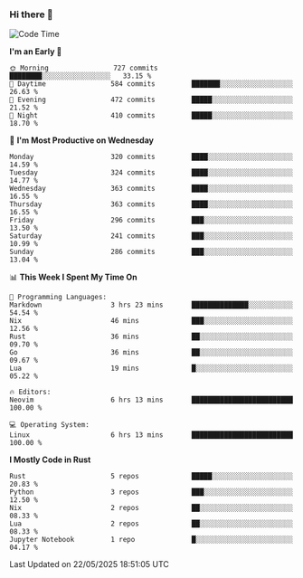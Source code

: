 ### Hi there 👋
<!--START_SECTION:waka-->
![Code Time](http://img.shields.io/badge/Code%20Time-584%20hrs%2058%20mins-blue)

**I'm an Early 🐤** 

```text
🌞 Morning                727 commits         ████████░░░░░░░░░░░░░░░░░   33.15 % 
🌆 Daytime                584 commits         ███████░░░░░░░░░░░░░░░░░░   26.63 % 
🌃 Evening                472 commits         █████░░░░░░░░░░░░░░░░░░░░   21.52 % 
🌙 Night                  410 commits         █████░░░░░░░░░░░░░░░░░░░░   18.70 % 
```
📅 **I'm Most Productive on Wednesday** 

```text
Monday                   320 commits         ████░░░░░░░░░░░░░░░░░░░░░   14.59 % 
Tuesday                  324 commits         ████░░░░░░░░░░░░░░░░░░░░░   14.77 % 
Wednesday                363 commits         ████░░░░░░░░░░░░░░░░░░░░░   16.55 % 
Thursday                 363 commits         ████░░░░░░░░░░░░░░░░░░░░░   16.55 % 
Friday                   296 commits         ███░░░░░░░░░░░░░░░░░░░░░░   13.50 % 
Saturday                 241 commits         ███░░░░░░░░░░░░░░░░░░░░░░   10.99 % 
Sunday                   286 commits         ███░░░░░░░░░░░░░░░░░░░░░░   13.04 % 
```


📊 **This Week I Spent My Time On** 

```text
💬 Programming Languages: 
Markdown                 3 hrs 23 mins       ██████████████░░░░░░░░░░░   54.54 % 
Nix                      46 mins             ███░░░░░░░░░░░░░░░░░░░░░░   12.56 % 
Rust                     36 mins             ██░░░░░░░░░░░░░░░░░░░░░░░   09.70 % 
Go                       36 mins             ██░░░░░░░░░░░░░░░░░░░░░░░   09.67 % 
Lua                      19 mins             █░░░░░░░░░░░░░░░░░░░░░░░░   05.22 % 

🔥 Editors: 
Neovim                   6 hrs 13 mins       █████████████████████████   100.00 % 

💻 Operating System: 
Linux                    6 hrs 13 mins       █████████████████████████   100.00 % 
```

**I Mostly Code in Rust** 

```text
Rust                     5 repos             █████░░░░░░░░░░░░░░░░░░░░   20.83 % 
Python                   3 repos             ███░░░░░░░░░░░░░░░░░░░░░░   12.50 % 
Nix                      2 repos             ██░░░░░░░░░░░░░░░░░░░░░░░   08.33 % 
Lua                      2 repos             ██░░░░░░░░░░░░░░░░░░░░░░░   08.33 % 
Jupyter Notebook         1 repo              █░░░░░░░░░░░░░░░░░░░░░░░░   04.17 % 
```




 Last Updated on 22/05/2025 18:51:05 UTC
<!--END_SECTION:waka-->

<!--
**YoganshSharma/YoganshSharma** is a ✨ _special_ ✨ repository because its `README.md` (this file) appears on your GitHub profile.

Here are some ideas to get you started:

- 🔭 I’m currently working on ...
- 🌱 I’m currently learning ...
- 👯 I’m looking to collaborate on ...
- 🤔 I’m looking for help with ...
- 💬 Ask me about ...
- 📫 How to reach me: ...
- 😄 Pronouns: ...
- ⚡ Fun fact: ...
-->
